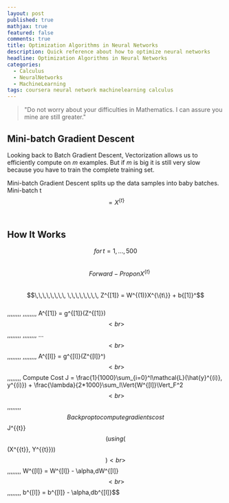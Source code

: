 ```yaml
---
layout: post
published: true
mathjax: true
featured: false
comments: true
title: Optimization Algorithms in Neural Networks
description: Quick reference about how to optimize neural networks
headline: Optimization Algorithms in Neural Networks
categories:
  - Calculus
  - NeuralNetworks
  - MachineLearning
tags: coursera neural network machinelearning calculus
---
```

>&quot;Do not worry about your difficulties in Mathematics. I can assure you mine are still greater.&quot;

## Mini-batch Gradient Descent
Looking back to Batch Gradient Descent, Vectorization allows us to efficiently compute on *m* examples. But if *m* is big it is still very slow because you have to train the complete training set.

Mini-batch Gradient Descent splits up the data samples into baby batches.
Mini-batch t $$= X^{\{t\}}$$ <br>

## How It Works
$$ for \, t = 1, ..., 500 $$<br>            $$ \,\,\,\,\,\,\,\, Forward-Prop on X^{\{t\}}$$ <br>
$$\,\,\,\,\,\,\,\, \,\,\,\,\,\,\,\, Z^{[1]} = W^{(1)}X^{\{t\}} + b{[1]}^$$ <br>
\,\,\,\,\,\,\,\, \,\,\,\,\,\,\,\, A^{[1]} = g^{[1]}(Z^{[1]})$$<br> $$ \,\,\,\,\,\,\,\, \,\,\,\,\,\,\,\, ... $$ <br> $$\,\,\,\,\,\,\,\, \,\,\,\,\,\,\,\, A^{[l]} = g^{[l]}(Z^{[l]}^) $$ <br>
$$ \,\,\,\,\,\,\,\, Compute Cost J = \frac{1}{1000}\sum_{i=0}^l\mathcal{L}(\hat{y}^{(i)}, y^{(i)}) + \frac{\lambda}{2*1000}\sum_l\Vert{W^{[l]}\Vert_F^2$$ <br>
$$\,\,\,\,\,\,\,\, $$ Backprop to compute gradients cost $$ J^{\{t\}} $$ (using ($$(X^{\{t\}}, Y^{\{t\}}))$$) <br>
$$\,\,\,\,\,\,\,\, W^{[l]} = W^{[l]} - \alpha\,dW^{[l]}$$<br>
$$\,\,\,\,\,\,\,\, b^{[l]} = b^{[l]} - \alpha\,db^{[l]}$$ <br>
